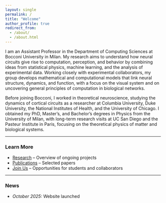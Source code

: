 ```yaml
---
layout: single
permalink: /
title: "Welcome"
author_profile: true
redirect_from: 
  - /about/
  - /about.html
---
```


I am an Assistant Professor in the Department of Computing Sciences at Bocconi University in Milan. My research aims to understand how neural circuits give rise to computation, perception, and behavior by combining ideas from statistical physics, machine learning, and the analysis of experimental data. Working closely with experimental collaborators, my group develops mathematical and computational models that link neural structure, dynamics, and function, with a focus on the visual system and on uncovering general principles of computation in biological networks. 

Before joining Bocconi, I worked in theoretical neuroscience, studying the dynamics of cortical circuits as a researcher at Columbia University, Duke University, the National Institutes of Health, and the University of Chicago. I obtained my PhD, Master’s, and Bachelor’s degrees in Physics from the University of Milan, with long-term research visits at UC San Diego and the Pasteur Institute in Paris, focusing on the theoretical physics of matter and biological systems.  

---

### Learn More

- [Research](/research/) – Overview of ongoing projects  
- [Publications](/publications/) – Selected papers  
- [Join Us](/join/) – Opportunities for students and collaborators  

---

### News
- *October 2025:* Website launched  
